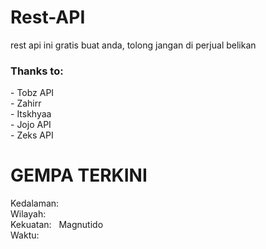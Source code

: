<h1>Rest-API</h1>
<p>rest api ini gratis buat anda, tolong jangan di perjual belikan</p>


<h3>Thanks to:</h3>
<p>- Tobz API<br>- Zahirr<br>- Itskhyaa<br>- Jojo API<br>- Zeks API</p>

<h1>GEMPA TERKINI</h1>
<p>
   Kedalaman: <span id="data-kedalam"></span><br>
   Wilayah: <span id="data-lokasi"></span><br>
   Kekuatan: <span id="data-magnu"></span>&nbsp;&nbsp;Magnutido<br>
   Waktu: <span id="data-wktu"></span><br>
</p>
<script>
function getgempa() {
    fetch('https://viko-api.herokuapp.com/api/info/gempa?apikey=rxking')
    .then(response => response.json())
    .then(data => {
        console.log(data)

        let lokasi = data.result.Wilayah
        let magnu = `kekuatan ${data.result.Magnitudo} SR`
		let kedalam = `dengan kedalaman ${data.result.Kedalaman}`
		let wktu = data.result.Waktu
        document.getElementById("data-lokasi").innerHTML = lokasi
		document.getElementById("data-magnu").innerHTML = magnu
		document.getElementById("data-kedalam").innerHTML = kedalam
		document.getElementById("data-wktu").innerHTML = wktu
    })
    .catch(err => {
        console.log(err)
    });
} 
</script>
